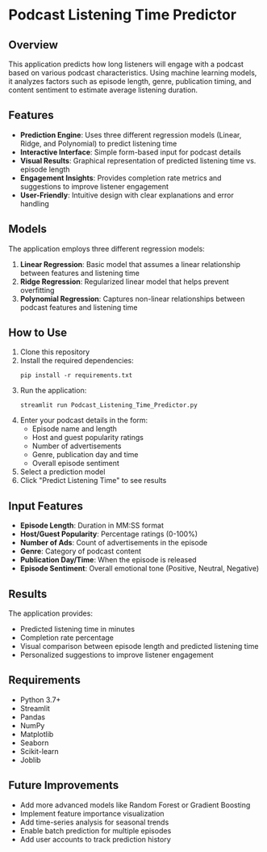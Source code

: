 # Podcast Listening Time Predictor

## Overview

This application predicts how long listeners will engage with a podcast based on various podcast characteristics. Using machine learning models, it analyzes factors such as episode length, genre, publication timing, and content sentiment to estimate average listening duration.

## Features

- **Prediction Engine**: Uses three different regression models (Linear, Ridge, and Polynomial) to predict listening time
- **Interactive Interface**: Simple form-based input for podcast details
- **Visual Results**: Graphical representation of predicted listening time vs. episode length
- **Engagement Insights**: Provides completion rate metrics and suggestions to improve listener engagement
- **User-Friendly**: Intuitive design with clear explanations and error handling

## Models

The application employs three different regression models:

1. **Linear Regression**: Basic model that assumes a linear relationship between features and listening time
2. **Ridge Regression**: Regularized linear model that helps prevent overfitting
3. **Polynomial Regression**: Captures non-linear relationships between podcast features and listening time

## How to Use

1. Clone this repository
2. Install the required dependencies:
   ```
   pip install -r requirements.txt
   ```
3. Run the application:
   ```
   streamlit run Podcast_Listening_Time_Predictor.py
   ```
4. Enter your podcast details in the form:
   - Episode name and length
   - Host and guest popularity ratings
   - Number of advertisements
   - Genre, publication day and time
   - Overall episode sentiment
5. Select a prediction model
6. Click "Predict Listening Time" to see results

## Input Features

- **Episode Length**: Duration in MM:SS format
- **Host/Guest Popularity**: Percentage ratings (0-100%)
- **Number of Ads**: Count of advertisements in the episode
- **Genre**: Category of podcast content
- **Publication Day/Time**: When the episode is released
- **Episode Sentiment**: Overall emotional tone (Positive, Neutral, Negative)

## Results

The application provides:
- Predicted listening time in minutes
- Completion rate percentage
- Visual comparison between episode length and predicted listening time
- Personalized suggestions to improve listener engagement

## Requirements

- Python 3.7+
- Streamlit
- Pandas
- NumPy
- Matplotlib
- Seaborn
- Scikit-learn
- Joblib


## Future Improvements

- Add more advanced models like Random Forest or Gradient Boosting
- Implement feature importance visualization
- Add time-series analysis for seasonal trends
- Enable batch prediction for multiple episodes
- Add user accounts to track prediction history